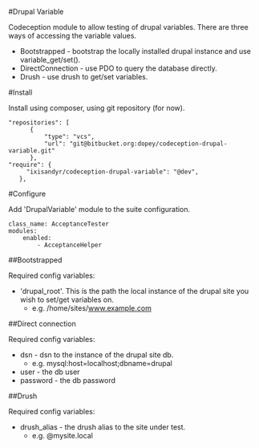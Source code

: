 #Drupal Variable

Codeception module to allow testing of drupal variables. There are three ways of accessing the variable values.

* Bootstrapped - bootstrap the locally installed drupal instance and use variable_get/set().
* DirectConnection - use PDO to query the database directly.
* Drush - use drush to get/set variables.

#Install

Install using composer, using git repository (for now).

```
"repositories": [
      {
          "type": "vcs",
          "url": "git@bitbucket.org:dopey/codeception-drupal-variable.git"
      },
"require": {
     "ixisandyr/codeception-drupal-variable": "@dev",
   },
```
#Configure

Add 'DrupalVariable' module to the suite configuration.

```
class_name: AcceptanceTester
modules:
    enabled:
        - AcceptanceHelper
```

##Bootstrapped

Required config variables:

* 'drupal_root'. This is the path the local instance of the drupal site you wish to set/get variables on.
  * e.g. /home/sites/www.example.com

##Direct connection

Required config variables:

* dsn - dsn to the instance of the drupal site db.
  * e.g. mysql:host=localhost;dbname=drupal
* user - the db user
* password - the db password

##Drush

Required config variables:

* drush_alias - the drush alias to the site under test.
  * e.g. @mysite.local
